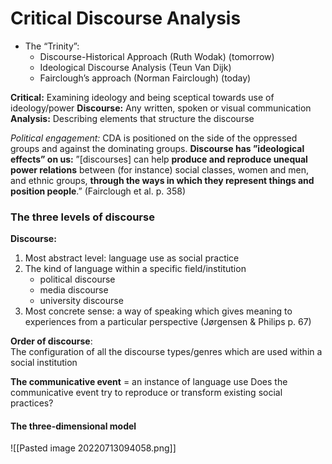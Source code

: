 # Critical Discourse Analysis
* The “Trinity”: 
	- Discourse-Historical Approach (Ruth Wodak) (tomorrow) 
	- Ideological Discourse Analysis (Teun Van Dijk) 
	- Fairclough’s approach (Norman Fairclough) (today)

**Critical:**
Examining ideology and being sceptical towards use of ideology/power
**Discourse:**
Any written, spoken or visual communication
**Analysis:**
Describing elements that structure the discourse

*Political engagement:*
CDA is positioned on the side of the oppressed groups and against the dominating groups.
**Discourse has ”ideological effects” on us:**
”[discourses] can help **produce and reproduce unequal power relations** between (for instance) social classes, women and men, and ethnic groups, **through the ways in which they represent things and position people**.” (Fairclough et al. p. 358)

### The three levels of discourse
**Discourse:**
1. Most abstract level: language use as social practice
2. The kind of language within a specific field/institution 
	* political discourse 
	* media discourse
	* university discourse
3. Most concrete sense: a way of speaking which gives meaning to experiences from a particular perspective (Jørgensen & Philips p. 67)

**Order of discourse**:  
The configuration of all the discourse types/genres which are used within a social institution

**The communicative event** = an instance of language use
Does the communicative event try to reproduce or transform existing social practices?

#### The three-dimensional model
![[Pasted image 20220713094058.png]]
